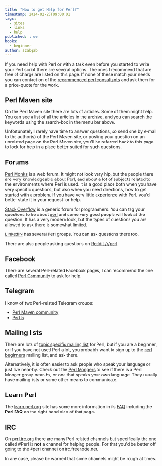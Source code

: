 ```yaml
---
title: "How to get Help for Perl?"
timestamp: 2014-02-25T09:00:01
tags:
  - sites
  - links
  - help
published: true
books:
  - beginner
author: szabgab
---
```



If you need help with Perl or with a task even before you started to write your Perl script there are several options.
The ones I recommend that are free of charge are listed on this page. If none of these match your needs
you can contact on of the [recommended perl consultants](/perl-training-consulting) and ask them for a price-quote for the work.


## Perl Maven site

On the Perl Maven site there are lots of articles. Some of them might help. You can see a list of all the articles
in the [archive](/archive), and you can search the keywords using the search-box in the menu bar above.

Unfortunately I rarely have time to answer questions, so send one by e-mail to the author(s) of the Perl Maven site, or posting your question on an unrelated
page on the Perl Maven site, you'll be referred back to this page to look for help in a place better suited for such questions.


## Forums

[Perl Monks](http://perlmonks.org/) is a web forum. It might not look very hip, but the people there are very knowledgeable about Perl,
and about a lot of subjects related to the environments where Perl is used. It is a good place both when you have very specific questions,
but also when you need directions, how to get started with a problem. If you have very little experience with Perl, you'd better state it in your request for help.

[Stack Overflow](http://stackoverflow.com/) is a generic forum for programmers. You can tag your questions to be about
[perl](http://stackoverflow.com/questions/tagged/perl) and some very good people will look at the question.
It has a very modern look, but the types of questions you are allowed to ask there is somewhat limited.

[LinkedIN](http://www.linkedin.com/) has several Perl groups. You can ask questions there too.

There are also people asking questions on [Reddit /r/perl](https://www.reddit.com/r/perl)

## Facebook

There are several Perl-related Facebook pages, I can recommend the one called [Perl Community](https://www.facebook.com/groups/perlcommunity/)
to ask for help.

## Telegram

I know of two Perl-related Telegram groups:

* [Perl Maven community](https://t.me/PerlMaven)
* [Perl 5](https://t.me/perlp)

## Mailing lists

There are lots of [topic specific mailing list](http://lists.perl.org/) for Perl, but if you are a beginner, or
if you have not used Perl a lot, you probably want to sign up to the [perl beginners](http://lists.perl.org/list/beginners.html) mailing list,
and ask there.

Alternatively, it is often easier to ask people who speak your language or just live near-by. Check out the
[Perl Mongers](http://www.pm.org/) to see if there is a Perl Monger group near-by, or one that speaks your own language.
They usually have mailing lists or some other means to communicate.


## Learn Perl

The [learn.perl.org](https://learn.perl.org/) site has some more information in its [FAQ](http://learn.perl.org/faq/) including the
<b>Perl FAQ</b> on the right-hand side of that page.

## IRC

On [perl.irc.org](http://www.irc.perl.org/) there are many Perl related channels but specifically the one called #Perl is <b>not</b>
a channel for helping people. For that you'd be better off going to the #perl channel on irc.freenode.net.

In any case, please be warned that some channels might be rough at times.


